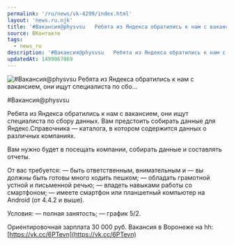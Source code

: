 ```yaml
---
permalink: '/ru/news/vk-4299/index.html'
layout: 'news.ru.njk'
title: '#Вакансия@physvsu   Ребята из Яндекса обратились к нам с вакансием, они ищут специалиста по сбо'
source: ВКонтакте
tags:
  - news_ru
description: '#Вакансия@physvsu   Ребята из Яндекса обратились к нам с вакансием, они ищут специалиста по сбо…'
updatedAt: 1499067069
---
```

![#Вакансия@physvsu   Ребята из Яндекса обратились к нам с вакансием, они ищут специалиста по сбо…](https://sun9-19.userapi.com/impf/c637719/v637719484/5e45e/tQnndQWOFSg.jpg?size=900x600&quality=96&proxy=1&sign=2422463afa374cb885c35a75c4a9131c&c_uniq_tag=tWur3gLo0u9kWJCq0SBLpXjNUjpMxspwIi1UaWJfdUI&type=album)

#Вакансия@physvsu

Ребята из Яндекса обратились к нам с вакансием, они ищут специалиста по сбору данных. Вам предстоить собирать данные для Яндекс.Справочника — каталога, в котором содержится данных о различных компаниях.

Вам нужно будет в посещать компании, собирать данные и составлять отчеты.

От вас требуется:
— быть ответственным, внимательным и
— вы должны быть готовы много ходить пешком;
— обладать грамотной устной и письменной речью;
— владеть навыками работы со смартфоном;
— имеете смартфон или планшетный компьютер на Android (от 4.4.2 и выше).

Условия:
— полная занятость;
— график 5/2.

Ориентировочная зарплата 30 000 руб.
Вакансия в Воронеже на hh: [https://vk.cc/6PTevn](https://vk.cc/6PTevn)
